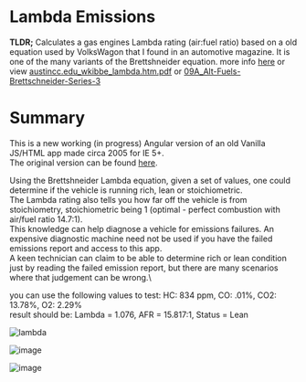 # Lambda Emissions
**TLDR;** Calculates a gas engines Lambda rating (air:fuel ratio) based on a old equation used by VolksWagon that I found in an automotive magazine. It is one of the many variants of the Brettshneider equation. more info [here](https://www.austincc.edu/wkibbe/lambda.htm) or view [austincc.edu_wkibbe_lambda.htm.pdf](https://github.com/heribertolugo/EmissionsLambda/blob/main/austincc.edu_wkibbe_lambda.htm.pdf) or [09A_Alt-Fuels-Brettschneider-Series-3](https://github.com/heribertolugo/EmissionsLambda/blob/main/09A_Alt-Fuels-Brettschneider-Series-3.pdf)

# Summary
This is a new working (in progress) Angular version of an old Vanilla JS/HTML app made circa 2005 for IE 5+. \
The original version can be found [here](https://github.com/heribertolugo/EmissionsLambda).

Using the Brettshneider Lambda equation, given a set of values, one could determine if the vehicle is running rich, lean or stoichiometric. \
The Lambda rating also tells you how far off the vehicle is from stoichiometry, stoichiometric being 1 (optimal - perfect combustion with air/fuel ratio 14.7:1).\
This knowledge can help diagnose a vehicle for emissions failures. An expensive diagnostic machine need not be used if you have the failed emissions report and access to this app.\
A keen technician can claim to be able to determine rich or lean condition just by reading the failed emission report, but there are many scenarios where that judgement can be wrong.\

you can use the following values to test: HC: 834 ppm, CO: .01%, CO2: 13.78%, O2: 2.29%\
result should be: Lambda = 1.076, AFR = 15.817:1, Status = Lean


![lambda](https://github.com/heribertolugo/lambda-emissions/assets/26213368/5b78c6d8-5ba4-42ab-890e-94dbee62e63c)


![image](https://github.com/heribertolugo/lambda-emissions/assets/26213368/1ff7264e-8ad0-4f5b-8ae7-b13d7c44d2ed)


![image](https://github.com/heribertolugo/lambda-emissions/assets/26213368/66dfb97a-b651-49c0-83a4-0fe74146797b)
